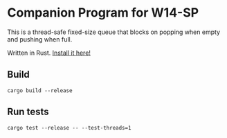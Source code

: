 # Companion Program for W14-SP
This is a thread-safe fixed-size queue that blocks on popping when empty and pushing when full.

Written in Rust. [Install it here!](https://www.rust-lang.org/tools/install)
## Build
`cargo build --release`

## Run tests
`cargo test --release -- --test-threads=1`